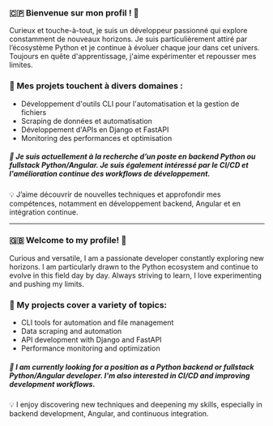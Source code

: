 ### 🇨🇵 Bienvenue sur mon profil ! 👋

Curieux et touche-à-tout, je suis un développeur passionné qui explore constamment de nouveaux horizons. Je suis particulièrement attiré par l’écosystème Python et je continue à évoluer chaque jour dans cet univers. Toujours en quête d'apprentissage, j'aime expérimenter et repousser mes limites.

### 🚀 Mes projets touchent à divers domaines :
- Développement d'outils CLI pour l'automatisation et la gestion de fichiers
- Scraping de données et automatisation
- Développement d'APIs en Django et FastAPI
- Monitoring des performances et optimisation

##### 🎯 Je suis actuellement à la recherche d’un poste en **backend Python** ou **fullstack Python/Angular**. Je suis également intéressé par le CI/CD et l'amélioration continue des workflows de développement.

💡 J’aime découvrir de nouvelles techniques et approfondir mes compétences, notamment en développement backend, Angular et en intégration continue.

---

### 🇬🇧 Welcome to my profile! 👋

Curious and versatile, I am a passionate developer constantly exploring new horizons. I am particularly drawn to the Python ecosystem and continue to evolve in this field day by day. Always striving to learn, I love experimenting and pushing my limits.

### 🚀 My projects cover a variety of topics:
- CLI tools for automation and file management
- Data scraping and automation
- API development with Django and FastAPI
- Performance monitoring and optimization

##### 🎯 I am currently looking for a position as a **Python backend** or **fullstack Python/Angular** developer. I'm also interested in CI/CD and improving development workflows.

💡 I enjoy discovering new techniques and deepening my skills, especially in backend development, Angular, and continuous integration.
